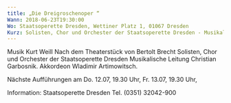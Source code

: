 ```yaml
---
title: „Die Dreigroschenoper “
Wann: 2018-06-23T19:30:00
Wo: Staatsoperette Dresden, Wettiner Platz 1, 01067 Dresden
Kurz: Solisten, Chor und Orchester der Staatsoperette Dresden - Musikalische Leitung Christian Garbosnik. -  Akkordeon Wladimir Artimowitsch.
---
```


Musik Kurt Weill
Nach dem Theaterstück von Bertolt Brecht
Solisten, Chor und Orchester der Staatsoperette Dresden
Musikalische Leitung Christian Garbosnik.
 Akkordeon Wladimir Artimowitsch.

Nächste Aufführungen am
Do. 12.07, 19.30 Uhr,
Fr. 13.07, 19.30 Uhr,


Information: 
Staatsoperette Dresden
Tel. (0351) 32042-900